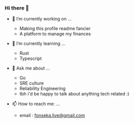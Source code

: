 ### Hi there 👋

- 🔭 I’m currently working on ...
  - Making this profile readme fancier 
  - A platform to manage my finances
  
- 🌱 I’m currently learning ...
  - Rust 
  - Typescript
  
- 💬 Ask me about ...
  - Go
  - SRE culture 
  - Reliability Engineering 
  - tbh i'd be happy to talk about anything tech related :) 
  
- 📫 How to reach me: ...
  - email : fonseka.live@gmail.com
